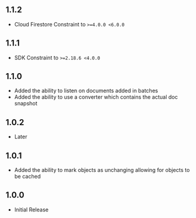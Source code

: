## 1.1.2
* Cloud Firestore Constraint to `>=4.0.0 <6.0.0`

## 1.1.1
* SDK Constraint to `>=2.18.6 <4.0.0`

## 1.1.0
* Added the ability to listen on documents added in batches
* Added the ability to use a converter which contains the actual doc snapshot

## 1.0.2
* Later

## 1.0.1
* Added the ability to mark objects as unchanging allowing for objects to be cached

## 1.0.0
* Initial Release
